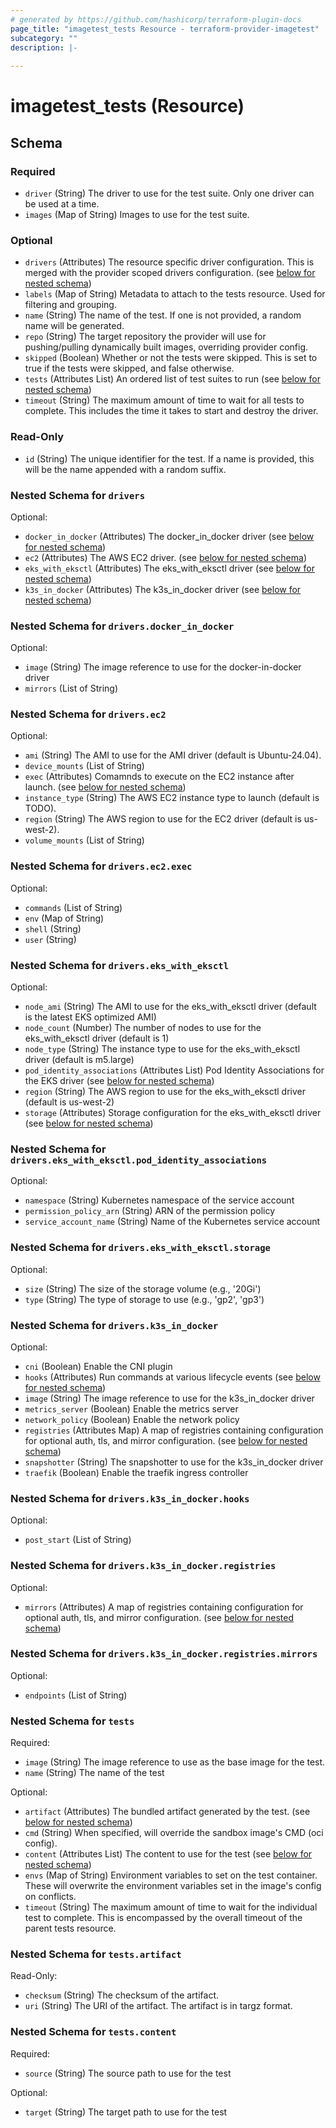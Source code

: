 ```yaml
---
# generated by https://github.com/hashicorp/terraform-plugin-docs
page_title: "imagetest_tests Resource - terraform-provider-imagetest"
subcategory: ""
description: |-
  
---
```


# imagetest_tests (Resource)





<!-- schema generated by tfplugindocs -->
## Schema

### Required

- `driver` (String) The driver to use for the test suite. Only one driver can be used at a time.
- `images` (Map of String) Images to use for the test suite.

### Optional

- `drivers` (Attributes) The resource specific driver configuration. This is merged with the provider scoped drivers configuration. (see [below for nested schema](#nestedatt--drivers))
- `labels` (Map of String) Metadata to attach to the tests resource. Used for filtering and grouping.
- `name` (String) The name of the test. If one is not provided, a random name will be generated.
- `repo` (String) The target repository the provider will use for pushing/pulling dynamically built images, overriding provider config.
- `skipped` (Boolean) Whether or not the tests were skipped. This is set to true if the tests were skipped, and false otherwise.
- `tests` (Attributes List) An ordered list of test suites to run (see [below for nested schema](#nestedatt--tests))
- `timeout` (String) The maximum amount of time to wait for all tests to complete. This includes the time it takes to start and destroy the driver.

### Read-Only

- `id` (String) The unique identifier for the test. If a name is provided, this will be the name appended with a random suffix.

<a id="nestedatt--drivers"></a>
### Nested Schema for `drivers`

Optional:

- `docker_in_docker` (Attributes) The docker_in_docker driver (see [below for nested schema](#nestedatt--drivers--docker_in_docker))
- `ec2` (Attributes) The AWS EC2 driver. (see [below for nested schema](#nestedatt--drivers--ec2))
- `eks_with_eksctl` (Attributes) The eks_with_eksctl driver (see [below for nested schema](#nestedatt--drivers--eks_with_eksctl))
- `k3s_in_docker` (Attributes) The k3s_in_docker driver (see [below for nested schema](#nestedatt--drivers--k3s_in_docker))

<a id="nestedatt--drivers--docker_in_docker"></a>
### Nested Schema for `drivers.docker_in_docker`

Optional:

- `image` (String) The image reference to use for the docker-in-docker driver
- `mirrors` (List of String)


<a id="nestedatt--drivers--ec2"></a>
### Nested Schema for `drivers.ec2`

Optional:

- `ami` (String) The AMI to use for the AMI driver (default is Ubuntu-24.04).
- `device_mounts` (List of String)
- `exec` (Attributes) Comamnds to execute on the EC2 instance after launch. (see [below for nested schema](#nestedatt--drivers--ec2--exec))
- `instance_type` (String) The AWS EC2 instance type to launch (default is TODO).
- `region` (String) The AWS region to use for the EC2 driver (default is us-west-2).
- `volume_mounts` (List of String)

<a id="nestedatt--drivers--ec2--exec"></a>
### Nested Schema for `drivers.ec2.exec`

Optional:

- `commands` (List of String)
- `env` (Map of String)
- `shell` (String)
- `user` (String)



<a id="nestedatt--drivers--eks_with_eksctl"></a>
### Nested Schema for `drivers.eks_with_eksctl`

Optional:

- `node_ami` (String) The AMI to use for the eks_with_eksctl driver (default is the latest EKS optimized AMI)
- `node_count` (Number) The number of nodes to use for the eks_with_eksctl driver (default is 1)
- `node_type` (String) The instance type to use for the eks_with_eksctl driver (default is m5.large)
- `pod_identity_associations` (Attributes List) Pod Identity Associations for the EKS driver (see [below for nested schema](#nestedatt--drivers--eks_with_eksctl--pod_identity_associations))
- `region` (String) The AWS region to use for the eks_with_eksctl driver (default is us-west-2)
- `storage` (Attributes) Storage configuration for the eks_with_eksctl driver (see [below for nested schema](#nestedatt--drivers--eks_with_eksctl--storage))

<a id="nestedatt--drivers--eks_with_eksctl--pod_identity_associations"></a>
### Nested Schema for `drivers.eks_with_eksctl.pod_identity_associations`

Optional:

- `namespace` (String) Kubernetes namespace of the service account
- `permission_policy_arn` (String) ARN of the permission policy
- `service_account_name` (String) Name of the Kubernetes service account


<a id="nestedatt--drivers--eks_with_eksctl--storage"></a>
### Nested Schema for `drivers.eks_with_eksctl.storage`

Optional:

- `size` (String) The size of the storage volume (e.g., '20Gi')
- `type` (String) The type of storage to use (e.g., 'gp2', 'gp3')



<a id="nestedatt--drivers--k3s_in_docker"></a>
### Nested Schema for `drivers.k3s_in_docker`

Optional:

- `cni` (Boolean) Enable the CNI plugin
- `hooks` (Attributes) Run commands at various lifecycle events (see [below for nested schema](#nestedatt--drivers--k3s_in_docker--hooks))
- `image` (String) The image reference to use for the k3s_in_docker driver
- `metrics_server` (Boolean) Enable the metrics server
- `network_policy` (Boolean) Enable the network policy
- `registries` (Attributes Map) A map of registries containing configuration for optional auth, tls, and mirror configuration. (see [below for nested schema](#nestedatt--drivers--k3s_in_docker--registries))
- `snapshotter` (String) The snapshotter to use for the k3s_in_docker driver
- `traefik` (Boolean) Enable the traefik ingress controller

<a id="nestedatt--drivers--k3s_in_docker--hooks"></a>
### Nested Schema for `drivers.k3s_in_docker.hooks`

Optional:

- `post_start` (List of String)


<a id="nestedatt--drivers--k3s_in_docker--registries"></a>
### Nested Schema for `drivers.k3s_in_docker.registries`

Optional:

- `mirrors` (Attributes) A map of registries containing configuration for optional auth, tls, and mirror configuration. (see [below for nested schema](#nestedatt--drivers--k3s_in_docker--registries--mirrors))

<a id="nestedatt--drivers--k3s_in_docker--registries--mirrors"></a>
### Nested Schema for `drivers.k3s_in_docker.registries.mirrors`

Optional:

- `endpoints` (List of String)





<a id="nestedatt--tests"></a>
### Nested Schema for `tests`

Required:

- `image` (String) The image reference to use as the base image for the test.
- `name` (String) The name of the test

Optional:

- `artifact` (Attributes) The bundled artifact generated by the test. (see [below for nested schema](#nestedatt--tests--artifact))
- `cmd` (String) When specified, will override the sandbox image's CMD (oci config).
- `content` (Attributes List) The content to use for the test (see [below for nested schema](#nestedatt--tests--content))
- `envs` (Map of String) Environment variables to set on the test container. These will overwrite the environment variables set in the image's config on conflicts.
- `timeout` (String) The maximum amount of time to wait for the individual test to complete. This is encompassed by the overall timeout of the parent tests resource.

<a id="nestedatt--tests--artifact"></a>
### Nested Schema for `tests.artifact`

Read-Only:

- `checksum` (String) The checksum of the artifact.
- `uri` (String) The URI of the artifact. The artifact is in targz format.


<a id="nestedatt--tests--content"></a>
### Nested Schema for `tests.content`

Required:

- `source` (String) The source path to use for the test

Optional:

- `target` (String) The target path to use for the test

